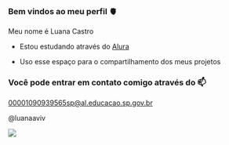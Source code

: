 ### Bem vindos ao meu perfil 🫀

Meu nome é Luana Castro

- Estou estudando através do [Alura](https://www.alura.com.br)

- Uso esse espaço para o compartilhamento dos meus projetos

### Você pode entrar em contato comigo através do 📫

00001090939565sp@al.educacao.sp.gov.br

@luanaaviv

![](https://media1.tenor.com/m/PCrw6I66NzsAAAAC/coraline001.gif)
